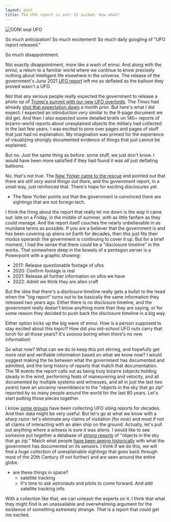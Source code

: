 ```yaml
---
layout: post
title: The UFO report is out! It sucked. Now what?
---
```



![ODNI seal UFO](/ufo-guide/ufo-pics/ODNI-seal/ODNI-seal-ufo_sm.png "White dude looking at government conspiracy")

So much anticipation! So much excitement! So much daily googling of "UFO report released."

So much disappointment.

Not exactly disappointment, more like a wash of ennui. And along with the ennui, a return to a familiar world where we continue to know precisely nothing about intelligent life elsewhere in the universe. The release of the government's June 2021 [UFO report](https://www.dni.gov/files/ODNI/documents/assessments/Prelimary-Assessment-UAP-20210625.pdf) left me as deflated as the balloon they proved wasn't a UFO.

Not that any serious people really expected the government to release a photo op of [Trump's summit with our new UFO overlords](https://www.nbcnews.com/news/weird-news/former-israeli-space-security-chief-says-extraterrestrials-exist-trump-knows-n1250333). The _Times_ had already [shot that expectation down](https://nytimes.com/2021/06/03/us/politics/ufos-sighting-alien-spacecraft-pentagon.html) a month prior. But here's what I did expect: I expected an introduction very similar to the 9-page document we did get. And then I _also_ expected some detailed briefs on 140+ reports of bizarro-world reports about unexplained objects the military had collected in the last few years. I was excited to pore over pages and pages of stuff that just had no explanation. My imagination was primed for the experience of visualizing strongly documented evidence of things that just cannot be explained.

But no. Just the same thing as before: some stuff, we just don't know. I would have been more satisfied if they had found it was _all_ just deflating balloons.

No, that's not true. The [New Yorker came to the rescue](https://www.newyorker.com/news/daily-comment/the-unexplained-phenomena-of-the-ufo-report) and pointed out that there are _still very weird things out there_, and the government report, in a small way, just reinforced that. There's hope for exciting disclosures yet.
* The New Yorker points out that the government is convinced there are sightings that are not foriegn tech.

I think the thing about the report that really let me down is the _way_ it came out: late on a Friday, in the middle of summer, with as little fanfare as they could manage. And the report itself couches the nearly unbelievable in as mundane terms as possible. If you are a believer that the government is and has been covering up aliens on Earth for decades, then this just fits their modus operandi: the government is continuing to cover it up. But for a brief moment, I had the sense that there _could_ be a "disclosure timeline" in the works. That somewhere deep in the bowels of a pentagon server is a Powerpoint with a graphic showing:
* 2017: Release questionable footage of ufos
* 2020: Confirm footage is real
* 2021: Release all further information on ufos we have
* 2022: Admit we think they are alien craft

But the idea that there's a disclosure timeline really gets a bullet to the head when the "big report" turns out to be basically the same information they released two years ago. Either there is no disclosure timeline, and the government really doesn't know anything more than they are saying, or for some reason they decided to push back the disclosure timeline in a big way.

Either option kicks up the big wave of ennui. How is a person supposed to stay excited about this topic!? How did you old-school UFO nuts carry that torch for all those years? It's _sooooo_ boring when there's no new information!

So what now? What can we do to keep this pot stirring, and hopefully get more _real_ and verifiable information based on what we know now? I would suggest making the tie between what the government has documented and admitted, and the long history of reports that match that documentation. The 18 events the report calls out as being truly bizarre (objects holding steady in the wind, performing feats of maneuvering and velocity, and all documented by multiple systems and witnesses, and all in just the last _two years_) have an _uncanny_ resemblance to the "objects in the sky that go _zip_" reported by so many people around the world for the last 80 years. Let's start putting those pieces together.

I know [some groups](https://www.mufon.com/) have been collecting UFO siting reports for decades. And their data might be very useful. But let's go at what we know with a sharp razor: let's eliminate any claims of visitation (for now) and most if not all claims of interacting with an alien ship on the ground. Actually, let's pull out anything where a witness is sure it was aliens. I would like to see someone put together a database of [_strong_ reports](https://www.thedrive.com/the-war-zone/35674/the-bizarre-mystery-of-unexplained-aerial-incursions-over-loring-air-force-base) of "objects in the sky that go _zip_." Match what people [have been seeing historically](https://apps.dtic.mil/sti/pdfs/AD0688332.pdf) with what the government has documented on its sensors. I think if we do this, we will find a _huge_ collection of unexplainable sightings that goes back through most of the 20th Century (if not further) and are seen around the entire globe.
* are these things in space?
	* satellite tracking
	* It's time to ask astronauts and pilots to come forward. And add satellite tracking info.

With a collection like that, we can unleash the experts on it. I think that what they might find is an unassailable and overwhelming argument for the existence of something extremely strange. _That_ is a report that could get me excited.




